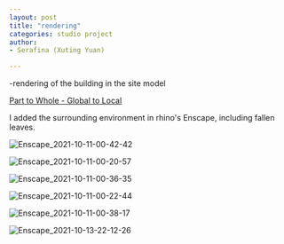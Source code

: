 ```yaml
---
layout: post
title: "rendering"
categories: studio project
author:
- Serafina (Xuting Yuan)

---
```


-rendering of the building in the site model

[Part to Whole - Global to Local](http://keanmgc.github.io/2021fall3yr-studio/)



I added the surrounding environment in rhino's Enscape, including fallen leaves.

![Enscape_2021-10-11-00-42-42](https://user-images.githubusercontent.com/90553458/138114644-afc6ac24-858e-4850-93ad-4dace696f425.png)

![Enscape_2021-10-11-00-20-57](https://user-images.githubusercontent.com/90553458/138114541-9ac7b2da-9ae0-49d5-b6d2-599036d73f5e.png)

![Enscape_2021-10-11-00-36-35](https://user-images.githubusercontent.com/90553458/138114598-0baa7a33-5843-4917-ad42-7c011450718a.png)

![Enscape_2021-10-11-00-22-44](https://user-images.githubusercontent.com/90553458/138114569-3d67e0e1-1f19-4011-bfa3-1f2145c2ffb7.png)

![Enscape_2021-10-11-00-38-17](https://user-images.githubusercontent.com/90553458/138114621-dc03ab6e-2197-41a0-9c14-9aadd3ffcdf1.png)

![Enscape_2021-10-13-22-12-26](https://user-images.githubusercontent.com/90553458/138114575-e2329d9c-8223-4c5a-bcb2-e53bdd3daa4f.png)

